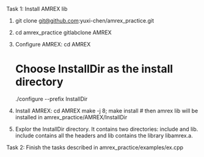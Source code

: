 Task 1: Install AMREX lib
1. git clone git@github.com:yuxi-chen/amrex_practice.git
2. cd amrex_practice
   gitlabclone AMREX
3. Configure AMREX:
   cd AMREX
   # Choose InstallDir as the install directory
   ./configure --prefix InstallDir
4. Install AMREX:
   cd AMREX
   make -j 8; make install  # then amrex lib will be installed in amrex_practice/AMREX/InstallDir

5. Explor the InstallDir directory. It contains two directories: include and lib. include contains all the headers and lib contains the library libamrex.a. 

Task 2: Finish the tasks described in amrex_practice/examples/ex.cpp



